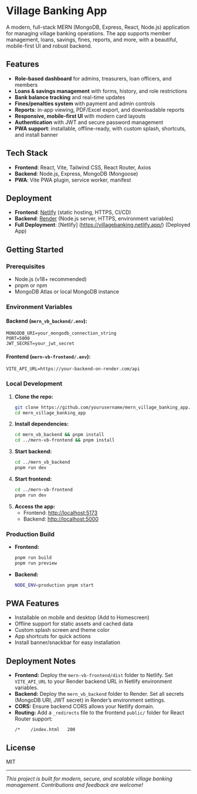 # Village Banking App

A modern, full-stack MERN (MongoDB, Express, React, Node.js) application for managing village banking operations. The app supports member management, loans, savings, fines, reports, and more, with a beautiful, mobile-first UI and robust backend.

## Features
- **Role-based dashboard** for admins, treasurers, loan officers, and members
- **Loans & savings management** with forms, history, and role restrictions
- **Bank balance tracking** and real-time updates
- **Fines/penalties system** with payment and admin controls
- **Reports**: in-app viewing, PDF/Excel export, and downloadable reports
- **Responsive, mobile-first UI** with modern card layouts
- **Authentication** with JWT and secure password management
- **PWA support**: installable, offline-ready, with custom splash, shortcuts, and install banner

## Tech Stack
- **Frontend**: React, Vite, Tailwind CSS, React Router, Axios
- **Backend**: Node.js, Express, MongoDB (Mongoose)
- **PWA**: Vite PWA plugin, service worker, manifest

## Deployment
- **Frontend**: [Netlify](https://www.netlify.com/) (static hosting, HTTPS, CI/CD)
- **Backend**: [Render](https://render.com/) (Node.js server, HTTPS, environment variables)
- **Full Deployment**: [Netlify] (https://villagebanking.netlify.app/) (Deployed App)

## Getting Started

### Prerequisites
- Node.js (v18+ recommended)
- pnpm or npm
- MongoDB Atlas or local MongoDB instance

### Environment Variables
#### Backend (`mern_vb_backend/.env`):
```
MONGODB_URI=your_mongodb_connection_string
PORT=5000
JWT_SECRET=your_jwt_secret
```
#### Frontend (`mern-vb-frontend/.env`):
```
VITE_API_URL=https://your-backend-on-render.com/api
```

### Local Development
1. **Clone the repo:**
   ```sh
   git clone https://github.com/yourusername/mern_village_banking_app.git
   cd mern_village_banking_app
   ```
2. **Install dependencies:**
   ```sh
   cd mern_vb_backend && pnpm install
   cd ../mern-vb-frontend && pnpm install
   ```
3. **Start backend:**
   ```sh
   cd ../mern_vb_backend
   pnpm run dev
   ```
4. **Start frontend:**
   ```sh
   cd ../mern-vb-frontend
   pnpm run dev
   ```
5. **Access the app:**
   - Frontend: [http://localhost:5173](http://localhost:5173)
   - Backend: [http://localhost:5000](http://localhost:5000)

### Production Build
- **Frontend:**
  ```sh
  pnpm run build
  pnpm run preview
  ```
- **Backend:**
  ```sh
  NODE_ENV=production pnpm start
  ```

## PWA Features
- Installable on mobile and desktop (Add to Homescreen)
- Offline support for static assets and cached data
- Custom splash screen and theme color
- App shortcuts for quick actions
- Install banner/snackbar for easy installation

## Deployment Notes
- **Frontend:** Deploy the `mern-vb-frontend/dist` folder to Netlify. Set `VITE_API_URL` to your Render backend URL in Netlify environment variables.
- **Backend:** Deploy the `mern_vb_backend` folder to Render. Set all secrets (MongoDB URI, JWT secret) in Render’s environment settings.
- **CORS:** Ensure backend CORS allows your Netlify domain.
- **Routing:** Add a `_redirects` file to the frontend `public/` folder for React Router support:
  ```
  /*    /index.html   200
  ```

## License
MIT

---

*This project is built for modern, secure, and scalable village banking management. Contributions and feedback are welcome!*
